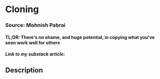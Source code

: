 # Cloning
### Source: Mohnish Pabrai
#### TL;DR: There's no shame, and huge potential, in copying what you've seen work well for others

##### Link to my substack article: 

## Description
